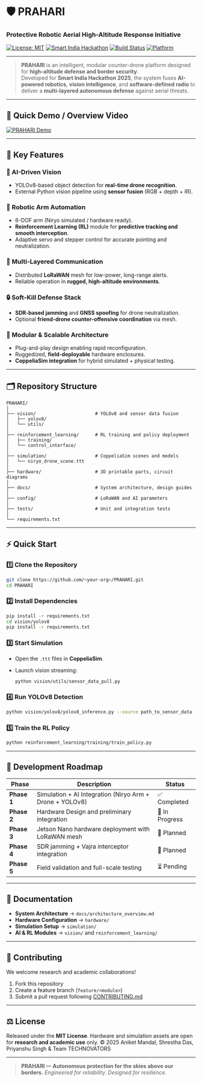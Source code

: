 # 🛡️ PRAHARI  
### **Protective Robotic Aerial High-Altitude Response Initiative**

[![License: MIT](https://img.shields.io/badge/License-MIT-blue.svg)](LICENSE)
[![Smart India Hackathon](https://img.shields.io/badge/Smart%20India%20Hackathon-2025-orange.svg)](#)
[![Build Status](https://img.shields.io/badge/Status-Prototype%20Ready-green.svg)](#)
[![Platform](https://img.shields.io/badge/Platform-Jetson%20%7C%20Python%20%7C%20ROS%20%7C%20CoppeliaSim-blue.svg)](#)

---

> **PRAHARI** is an intelligent, modular counter-drone platform designed for **high-altitude defense and border security**.  
Developed for **Smart India Hackathon 2025**, the system fuses **AI-powered robotics**, **vision intelligence**, and **software-defined radio** to deliver a **multi-layered autonomous defense** against aerial threats.

---

## 🎥 Quick Demo / Overview Video    

[![PRAHARI Demo](https://img.youtube.com/vi/mN3kXhBsl9o/0.jpg)](https://www.youtube.com/watch?v=mN3kXhBsl9o)

---

## 🚀 Key Features

### 🧠 AI-Driven Vision

* YOLOv8-based object detection for **real-time drone recognition**.
* External Python vision pipeline using **sensor fusion** (RGB + depth + IR).

### 🤖 Robotic Arm Automation

* 6-DOF arm (Niryo simulated / hardware ready).
* **Reinforcement Learning (RL)** module for **predictive tracking and smooth interception**.
* Adaptive servo and stepper control for accurate pointing and neutralization.

### 📡 Multi-Layered Communication

* Distributed **LoRaWAN** mesh for low-power, long-range alerts.
* Reliable operation in **rugged, high-altitude environments**.

### 🔒 Soft-Kill Defense Stack

* **SDR-based jamming** and **GNSS spoofing** for drone neutralization.
* Optional **friend-drone counter-offensive coordination** via mesh.

### 🧩 Modular & Scalable Architecture

* Plug-and-play design enabling rapid reconfiguration.
* Ruggedized, **field-deployable** hardware enclosures.
* **CoppeliaSim integration** for hybrid simulated + physical testing.

---

## 🗂️ Repository Structure

```
PRAHARI/
│
├── vision/                      # YOLOv8 and sensor data fusion
│   ├── yolov8/
│   └── utils/
│
├── reinforcement_learning/      # RL training and policy deployment
│   ├── training/
│   └── control_interface/
│
├── simulation/                  # CoppeliaSim scenes and models
│   └── niryo_drone_scene.ttt
│
├── hardware/                    # 3D printable parts, circuit diagrams
│
├── docs/                        # System architecture, design guides
│
├── config/                      # LoRaWAN and AI parameters
│
├── tests/                       # Unit and integration tests
│
└── requirements.txt
```

---

## ⚡ Quick Start

### 1️⃣ Clone the Repository

```bash
git clone https://github.com/<your-org>/PRAHARI.git
cd PRAHARI
```

### 2️⃣ Install Dependencies

```bash
pip install -r requirements.txt
cd vision/yolov8
pip install -r requirements.txt
```

### 3️⃣ Start Simulation

* Open the `.ttt` files in **CoppeliaSim**.
* Launch vision streaming:

  ```bash
  python vision/utils/sensor_data_pull.py
  ```

### 4️⃣ Run YOLOv8 Detection

```bash
python vision/yolov8/yolov8_inference.py --source path_to_sensor_data
```

### 5️⃣ Train the RL Policy

```bash
python reinforcement_learning/training/train_policy.py
```

---

## 🧭 Development Roadmap

| Phase       | Description                                              | Status         |
| ----------- | -------------------------------------------------------- | -------------- |
| **Phase 1** | Simulation + AI Integration (Niryo Arm + Drone + YOLOv8) | ✅ Completed    |
| **Phase 2** | Hardware Design and preliminary integration              | 🧩 In Progress |
| **Phase 3** | Jetson Nano hardware deployment with LoRaWAN mesh        | 🚧 Planned     |
| **Phase 4** | SDR jamming + Vajra interceptor integration              | 🚧 Planned      |
| **Phase 5** | Field validation and full-scale testing                  | ⏳ Pending      |

---

## 📘 Documentation

* **System Architecture** → `docs/architecture_overview.md`
* **Hardware Configuration** → `hardware/`
* **Simulation Setup** → `simulation/`
* **AI & RL Modules** → `vision/` and `reinforcement_learning/`

---

## 🤝 Contributing

We welcome research and academic collaborations!

1. Fork this repository
2. Create a feature branch (`feature/<module>`)
3. Submit a pull request following [CONTRIBUTING.md](CONTRIBUTING.md)

---

## ⚖️ License

Released under the **MIT License**.
Hardware and simulation assets are open for **research and academic use** only.
© 2025 Aniket Mandal, Shrestha Das, Priyanshu Singh & Team TECHNOVATORS

---

> **PRAHARI — Autonomous protection for the skies above our borders.**
> *Engineered for reliability. Designed for resilience.*

